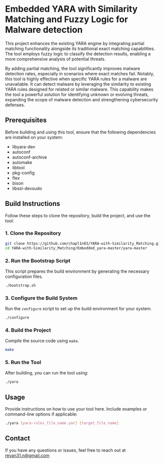 # Embedded YARA with Similarity Matching and Fuzzy Logic for Malware detection

This project enhances the existing YARA engine by integrating partial matching functionality alongside its traditional exact matching capabilities. The tool employs fuzzy logic to classify the detection results, enabling a more comprehensive analysis of potential threats.

By adding partial matching, the tool significantly improves malware detection rates, especially in scenarios where exact matches fail. Notably, this tool is highly effective when specific YARA rules for a malware are unavailable. It can detect malware by leveraging the similarity to existing YARA rules designed for related or similar malware. This capability makes the tool a powerful solution for identifying unknown or evolving threats, expanding the scope of malware detection and strengthening cybersecurity defenses.

## Prerequisites

Before building and using this tool, ensure that the following dependencies are installed on your system:

- libyara-dev
- autoconf
- autoconf-archive
- automake
- libtool
- pkg-config
- flex
- bison
- libssl-devsudo

## Build Instructions

Follow these steps to clone the repository, build the project, and use the tool:

### 1. Clone the Repository
```bash
git clone https://github.com/chapl1n03/YARA-with-Similarity_Matching.git
cd YARA-with-Similarity_Matching/Embedded_yara-master/yara-master
```

### 2. Run the Bootstrap Script
This script prepares the build environment by generating the necessary configuration files.
```bash
./bootstrap.sh
```

### 3. Configure the Build System
Run the `configure` script to set up the build environment for your system.
```bash
./configure
```

### 4. Build the Project
Compile the source code using `make`.
```bash
make
```

### 5. Run the Tool
After building, you can run the tool using:
```bash
./yara
```

## Usage
Provide instructions on how to use your tool here. Include examples or command-line options if applicable:

```bash
./yara [yara-rules_file_name.yar] [target_file_name]
```

## Contact

If you have any questions or issues, feel free to reach out at revan31.n@gmail.com

